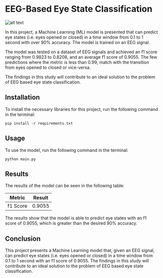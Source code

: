 
# EEG-Based Eye State Classification

![alt text](image.jpg)

In this project, a Machine Learning (ML) model is presented that can predict eye states (i.e. eyes opened or closed) in a time window from 0.1 to 1 second with over 90% accuracy. The model is trained on an EEG signal.

The model was tested on a dataset of EEG signals and achieved an f1 score ranging from 0.9823 to 0.8208, and an average f1 score of 0.9055. The few predictions where the metric is less than 0.99, match with the transition from eyes opened to closed or vice-versa. 

The findings in this study will contribute to an ideal solution to the problem of EEG based eye state classification. 

## Installation

To install the necessary libraries for this project, run the following command in the terminal:

```
pip install -r requirements.txt
```

## Usage

To use the model, run the following command in the terminal:

```
python main.py
```

## Results

The results of the model can be seen in the following table: 

| Metric | Result | 
| --- | --- | 
| f1 Score | 0.9055 | 

The results show that the model is able to predict eye states with an f1 score of 0.9055, which is greater than the desired 90% accuracy.

## Conclusion

This project presents a Machine Learning model that, given an EEG signal, can predict eye states (i.e. eyes opened or closed) in a time window from 0.1 to 1 second with an f1 score of 0.9055. The findings in this study will contribute to an ideal solution to the problem of EEG based eye state classification.
